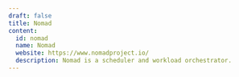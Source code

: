 ```yaml
---
draft: false
title: Nomad
content:
  id: nomad
  name: Nomad
  website: https://www.nomadproject.io/
  description: Nomad is a scheduler and workload orchestrator.
---
```

